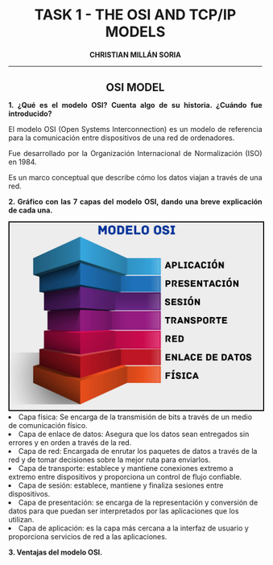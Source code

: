<style>
  h1, h4, h2{
    text-align: center;
    font-weight: bold;
    border: none;
    margin-bottom: 0px;
  }

  p{
    text-align: justify;
  }

  img{
    border: 2px solid black;
  }

  #ex{
    border: none;
  }
</style>

<h1>TASK 1 - THE OSI AND TCP/IP MODELS</h1>

<h4>CHRISTIAN MILLÁN SORIA</h4>

<hr>

<h2>OSI MODEL</h2>

<p><b>1. ¿Qué es el modelo OSI? Cuenta algo de su historia. ¿Cuándo fue introducido?</b></p>

<p>El modelo OSI (Open Systems Interconnection) es un modelo de referencia para la comunicación entre dispositivos de una red de ordenadores.</p>

<p>Fue desarrollado por la Organización Internacional de Normalización (ISO) en 1984.</p>

<p>Es un marco conceptual que describe cómo los datos viajan a través de una red.</p>

<p><b>2. Gráfico con las 7 capas del modelo OSI, dando una breve explicación de cada una.</b></p>

<img src="img/1.png">

<li>Capa física: Se encarga de la transmisión de bits a través de un medio de comunicación físico.</li>

<li>Capa de enlace de datos: Asegura que los datos sean entregados sin errores y en orden a través de la red.</li>

<li>Capa de red: Encargada de enrutar los paquetes de datos a través de la red y de tomar decisiones sobre la mejor ruta para enviarlos.</li>

<li>Capa de transporte: establece y mantiene conexiones extremo a extremo entre dispositivos y proporciona un control de flujo confiable.</li>

<li>Capa de sesión: establece, mantiene y finaliza sesiones entre dispositivos.</li>

<li>Capa de presentación: se encarga de la representación y conversión de datos para que puedan ser interpretados por las aplicaciones que los utilizan.</li>

<li>Capa de aplicación: es la capa más cercana a la interfaz de usuario y proporciona servicios de red a las aplicaciones.</li>

<p><b>3. Ventajas del modelo OSI.</b></p>

